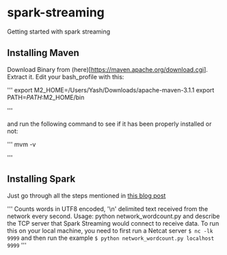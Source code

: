 # spark-streaming
Getting started with spark streaming


## Installing Maven
Download Binary from (here)[https://maven.apache.org/download.cgi]. Extract it. Edit your bash_profile with this:

'''
export M2_HOME=/Users/Yash/Downloads/apache-maven-3.1.1
export PATH=$PATH:$M2_HOME/bin

'''

and run the following command to see if it has been properly installed or not:

'''
mvm -v

'''

## Installing Spark

Just go through all the steps mentioned in [this blog post](https://shellzero.wordpress.com/2015/07/24/how-to-install-apache-spark-on-mac-os-x-yosemite/)


'''
 Counts words in UTF8 encoded, '\n' delimited text received from the network every second.
 Usage: python network_wordcount.py <hostname> <port>
   <hostname> and <port> describe the TCP server that Spark Streaming would connect to receive data.
 To run this on your local machine, you need to first run a Netcat server
    `$ nc -lk 9999`
 and then run the example
    `$ python network_wordcount.py localhost 9999`
'''